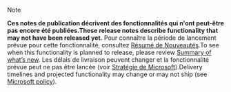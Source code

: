  > [!NOTE]
 >  <span data-ttu-id="07644-101">**Ces notes de publication décrivent des fonctionnalités qui n'ont peut-être pas encore été publiées.**</span><span class="sxs-lookup"><span data-stu-id="07644-101">**These release notes describe functionality that may not have been released yet.**</span></span>
<span data-ttu-id="07644-102">Pour connaître la période de lancement prévue pour cette fonctionnalité, consultez [Résumé de Nouveautés](/business-applications-release-notes/October18/dynamics365-retail/planned-features ).</span><span class="sxs-lookup"><span data-stu-id="07644-102">To see when this functionality is planned to release, please review [Summary of what’s new](/business-applications-release-notes/October18/dynamics365-retail/planned-features ).</span></span> <span data-ttu-id="07644-103">Les délais de livraison peuvent changer et la fonctionnalité prévue peut ne pas être lancée (voir [Stratégie de Microsoft](https://go.microsoft.com/fwlink/p/?linkid=2007332)).</span><span class="sxs-lookup"><span data-stu-id="07644-103">Delivery timelines and projected functionality may change or may not ship (see [Microsoft policy](https://go.microsoft.com/fwlink/p/?linkid=2007332)).</span></span> 
